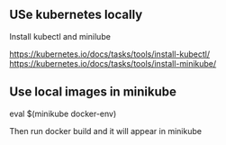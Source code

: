 ## USe kubernetes locally

Install kubectl and minilube

https://kubernetes.io/docs/tasks/tools/install-kubectl/
https://kubernetes.io/docs/tasks/tools/install-minikube/

## Use local images in minikube
eval $(minikube docker-env)

Then run docker build and it will appear in minikube
